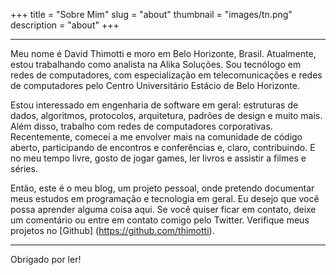 +++
title = "Sobre Mim"
slug = "about"
thumbnail = "images/tn.png"
description = "about"
+++

---------------------------
Meu nome é David Thimotti e moro em Belo Horizonte, Brasil. Atualmente, estou trabalhando como analista na Alika Soluções. Sou tecnólogo em redes de computadores, com  especialização em telecomunicações e redes de computadores pelo Centro Universitário Estácio de Belo Horizonte.

Estou interessado em engenharia de software em geral: estruturas de dados, algoritmos, protocolos, arquitetura, padrões de design e muito mais. Além disso, trabalho com redes de computadores corporativas. Recentemente, comecei a me envolver mais na comunidade de código aberto, participando de encontros e conferências e, claro, contribuindo. E no meu tempo livre, gosto de jogar games, ler livros e assistir a filmes e séries.

Então, este é o meu blog, um projeto pessoal, onde pretendo documentar meus estudos em programação e tecnologia em geral. Eu desejo que você possa aprender alguma coisa aqui. Se você quiser ficar em contato, deixe um comentário ou entre em contato comigo pelo Twitter. Verifique meus projetos no [Github] (https://github.com/thimotti).

---------------------------

Obrigado por ler!
